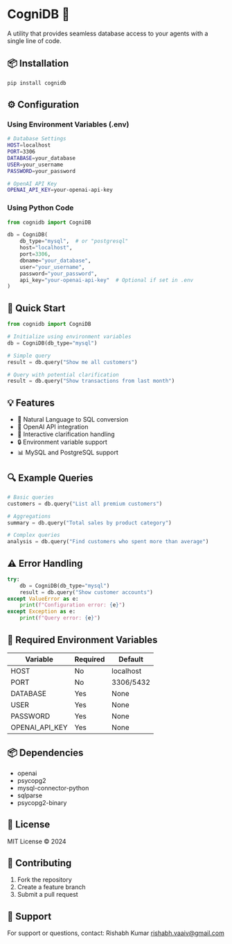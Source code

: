 # CogniDB 🚀

A utility that provides seamless database access to your agents with a single line of code.

## 📦 Installation

```bash
pip install cognidb
```

## ⚙️ Configuration

### Using Environment Variables (.env)

```bash
# Database Settings
HOST=localhost
PORT=3306
DATABASE=your_database
USER=your_username
PASSWORD=your_password

# OpenAI API Key
OPENAI_API_KEY=your-openai-api-key
```

### Using Python Code

```python
from cognidb import CogniDB

db = CogniDB(
    db_type="mysql",  # or "postgresql"
    host="localhost",
    port=3306,
    dbname="your_database",
    user="your_username",
    password="your_password",
    api_key="your-openai-api-key"  # Optional if set in .env
)
```

## 🚀 Quick Start

```python
from cognidb import CogniDB

# Initialize using environment variables
db = CogniDB(db_type="mysql")

# Simple query
result = db.query("Show me all customers")

# Query with potential clarification
result = db.query("Show transactions from last month")
```

## 💡 Features

- 🔄 Natural Language to SQL conversion
- 🤖 OpenAI API integration
- 🎯 Interactive clarification handling
- 🔒 Environment variable support
- 📊 MySQL and PostgreSQL support

## 🔍 Example Queries

```python
# Basic queries
customers = db.query("List all premium customers")

# Aggregations
summary = db.query("Total sales by product category")

# Complex queries
analysis = db.query("Find customers who spent more than average")
```

## ⚠️ Error Handling

```python
try:
    db = CogniDB(db_type="mysql")
    result = db.query("Show customer accounts")
except ValueError as e:
    print(f"Configuration error: {e}")
except Exception as e:
    print(f"Query error: {e}")
```

## 🔧 Required Environment Variables

| Variable        | Required | Default    |
|-----------------|----------|------------|
| HOST            | No       | localhost  |
| PORT            | No       | 3306/5432  |
| DATABASE        | Yes      | None       |
| USER            | Yes      | None       |
| PASSWORD        | Yes      | None       |
| OPENAI_API_KEY  | Yes      | None       |

## 📦 Dependencies

- openai
- psycopg2
- mysql-connector-python
- sqlparse
- psycopg2-binary

## 📝 License

MIT License © 2024

## 🤝 Contributing

1. Fork the repository
2. Create a feature branch
3. Submit a pull request

## 📧 Support

For support or questions, contact:
Rishabh Kumar
[rishabh.vaaiv@gmail.com](mailto:rishabh.vaaiv@gmail.com)
